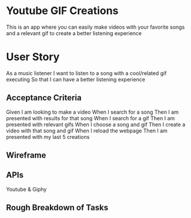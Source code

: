 # Youtube GIF Creations

This is an app where you can easily make videos with your favorite songs
and a relevant gif to create a better listening experience

# User Story

As a music listener
I want to listen to a song with a cool/related gif executing
So that I can have a better listening experience

## Acceptance Criteria

Given I am looking to make a video
When I search for a song
Then I am presented with results for that song
When I search for a gif
Then I am presented with relevant gifs
When I choose a song and gif
Then I create a video with that song and gif
When I reload the webpage
Then I am presented with my last 5 creations

## Wireframe

## APIs

Youtube & Giphy

## Rough Breakdown of Tasks